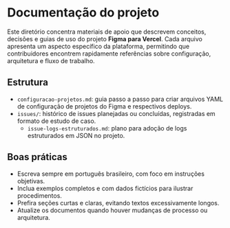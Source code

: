# Documentação do projeto

Este diretório concentra materiais de apoio que descrevem conceitos, decisões e guias de uso do projeto **Figma para Vercel**. Cada arquivo apresenta um aspecto específico da plataforma, permitindo que contribuidores encontrem rapidamente referências sobre configuração, arquitetura e fluxo de trabalho.

## Estrutura
- `configuracao-projetos.md`: guia passo a passo para criar arquivos YAML de configuração de projetos do Figma e respectivos deploys.
- `issues/`: histórico de issues planejadas ou concluídas, registradas em formato de estudo de caso.
  - `issue-logs-estruturados.md`: plano para adoção de logs estruturados em JSON no projeto.

## Boas práticas
- Escreva sempre em português brasileiro, com foco em instruções objetivas.
- Inclua exemplos completos e com dados fictícios para ilustrar procedimentos.
- Prefira seções curtas e claras, evitando textos excessivamente longos.
- Atualize os documentos quando houver mudanças de processo ou arquitetura.
